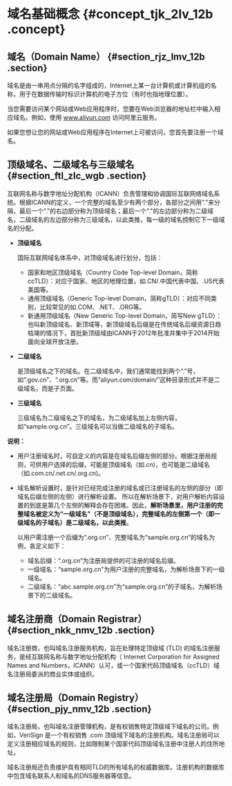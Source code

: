 # 域名基础概念 {#concept_tjk_2lv_12b .concept}

## 域名（Domain Name） {#section_rjz_lmv_12b .section}

域名是由一串用点分隔的名字组成的，Internet上某一台计算机或计算机组的名称，用于在数据传输时标识计算机的电子方位（有时也指地理位置）。

当您需要访问某个网站或Web应用程序时，您要在Web浏览器的地址栏中输入相应域名。例如，使用 www.aliyun.com 访问阿里云服务。

如果您想让您的网站或Web应用程序在Internet上可被访问，您首先要注册一个域名。

## 顶级域名、二级域名与三级域名 {#section_ftl_zlc_wgb .section}

互联网名称与数字地址分配机构（ICANN）负责管理和协调国际互联网络域名系统。根据ICANN的定义，一个完整的域名至少有两个部分，各部分之间用"."来分隔，最后一个"."的右边部分称为顶级域名；最后一个"."的左边部分称为二级域名，二级域名的左边部分称为三级域名，以此类推，每一级的域名控制它下一级域名的分配。

-   **顶级域名** 

    国际互联网域名体系中，对顶级域名进行划分，包括：

    -   国家和地区顶级域名（Country Code Top-level Domain，简称ccTLD）：对应于国家、地区的地理位置，如.CN/.中国代表中国、.US代表美国等。
    -   通用顶级域名（Generic Top-level Domain，简称gTLD）：对应不同类别，比较常见的如.COM、.NET、.ORG等。
    -   新通用顶级域名（New Generic Top-level Domain，简写New gTLD）：也叫新顶级域名、新顶域等，新顶级域名后缀是在传统域名后缀资源日趋枯竭的情况下，首批新顶级域由ICANN于2012年批准并集中于2014开始面向全球开放注册。
-   **二级域名** 

    是顶级域名之下的域名。在二级域名中，我们通常能找到两个“.”号，如“.gov.cn”、“.org.cn”等。而“aliyun.com/domain/”这种目录形式并不是二级域名，而是子页面。

-   **三级域名** 

    三级域名为二级域名之下的域名，为二级域名加上左侧内容，如“sample.org.cn”。三级域名可以当做二级域名的子域名。


**说明：** 

-   用户注册域名时，可自定义的内容是在域名后缀左侧的部分。根据注册局规则，可供用户选择的后缀，可能是顶级域名（如.cn\)，也可能是二级域名（如.com.cn/.net.cn/.org.cn\)。
-   域名解析设置时，是针对已经完成注册的域名或已注册域名的左侧的部分（即域名后缀左侧的左侧）进行解析设置。 所以在解析场景下，对用户解析内容设置的到底是第几个左侧的解释会存在困难。因此，**解析场景里，用户注册的完整域名被定义为“一级域名”（不是顶级域名），完整域名的左侧第一个（即一级域名的子域名）是二级域名，以此类推**。

    以用户需注册一个后缀为“.org.cn”、完整域名为“sample.org.cn”的域名为例，各定义如下：

    -   域名后缀：“.org.cn”为注册局提供的可注册的域名后缀。
    -   一级域名：“sample.org.cn”为用户注册的完整域名，为解析场景下的一级域名。
    -   二级域名：“abc.sample.org.cn”为“sample.org.cn”的子域名，为解析场景下的二级域名。

## 域名注册商（Domain Registrar） {#section_nkk_nmv_12b .section}

域名注册商，也叫域名注册服务机构，旨在处理特定顶级域 \(TLD\) 的域名注册服务，是经互联网名称与数字地址分配机构（ Internet Corporation for Assigned Names and Numbers，ICANN）认可，或一个国家代码顶级域名（ccTLD）域名注册局委派的商业实体或组织。

## 域名注册局（Domain Registry） {#section_pjy_nmv_12b .section}

域名注册局，也叫域名注册管理机构，是有权销售特定顶级域下域名的公司。例如，VeriSign 是一个有权销售 .com 顶级域下域名的注册机构。域名注册局可以定义注册相应域名的规则，比如限制某个国家代码顶级域名注册中注册人的住所地址。

域名注册局还负责维护具有相同TLD的所有域名的权威数据库。注册机构的数据库中包含域名联系人和域名的DNS服务器等信息。

